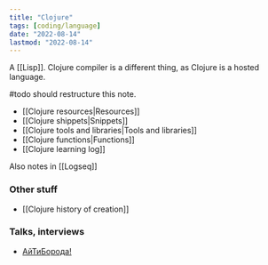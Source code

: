 ```yaml
---
title: "Clojure"
tags: [coding/language]
date: "2022-08-14"
lastmod: "2022-08-14"
---
```


A [[Lisp]]. Clojure compiler is a different thing, as Clojure is a hosted language.

#todo should restructure this note.

- [[Clojure resources|Resources]]
- [[Clojure shippets|Snippets]]
- [[Clojure tools and libraries|Tools and libraries]]
- [[Clojure functions|Functions]]
- [[Clojure learning log]]

Also notes in [[Logseq]]

### Other stuff
- [[Clojure history of creation]]

### Talks, interviews
- [АйТиБорода!](https://www.youtube.com/watch?v=920LwG5_QfM&t=7155s)